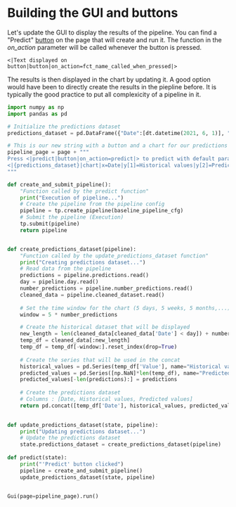 # Building the GUI and buttons

Let's update the GUI to display the results of the pipeline. You can find a "Predict" [button](https://didactic-broccoli-7da2dfd5.pages.github.io/manuals/gui/viselements/button/) on the page that will create and run it. The function in the *on_action* parameter will be called whenever the button is pressed.

`<|Text displayed on button|button|on_action=fct_name_called_when_pressed|>`

The results is then displayed in the chart by updating it. A good option would have been to directly create the results in the piepline before. It is typically the good practice to put all complexicity of a pipeline in it.


```python
import numpy as np
import pandas as pd

# Initialize the predictions dataset
predictions_dataset = pd.DataFrame({"Date":[dt.datetime(2021, 6, 1)], "Historical values":[np.NaN], "Predicted values":[np.NaN]})

# This is our new string with a button and a chart for our predictions
pipeline_page = page + """
Press <|predict|button|on_action=predict|> to predict with default parameters (30 predictions) and June 1st as day. 
<|{predictions_dataset}|chart|x=Date|y[1]=Historical values|y[2]=Predicted values|height=80%|width=100%|type=bar|>
"""

def create_and_submit_pipeline():
    "Function called by the predict function"
    print("Execution of pipeline...")
    # Create the pipeline from the pipeline config
    pipeline = tp.create_pipeline(baseline_pipeline_cfg)
    # Submit the pipeline (Execution)
    tp.submit(pipeline)
    return pipeline


def create_predictions_dataset(pipeline):
    "Function called by the update_predictions_dataset function"
    print("Creating predictions dataset...")
    # Read data from the pipeline
    predictions = pipeline.predictions.read()
    day = pipeline.day.read()
    number_predictions = pipeline.number_predictions.read()
    cleaned_data = pipeline.cleaned_dataset.read()
    
    # Set the time window for the chart (5 days, 5 weeks, 5 months,...)
    window = 5 * number_predictions

    # Create the historical dataset that will be displayed
    new_length = len(cleaned_data[cleaned_data['Date'] < day]) + number_predictions
    temp_df = cleaned_data[:new_length]
    temp_df = temp_df[-window:].reset_index(drop=True)
    
    # Create the series that will be used in the concat
    historical_values = pd.Series(temp_df['Value'], name="Historical values")
    predicted_values = pd.Series([np.NaN]*len(temp_df), name="Predicted values") # change ? Fred
    predicted_values[-len(predictions):] = predictions
    
    # Create the predictions dataset
    # Columns : [Date, Historical values, Predicted values]
    return pd.concat([temp_df['Date'], historical_values, predicted_values], axis=1)
    

def update_predictions_dataset(state, pipeline):
    print("Updating predictions dataset...")
    # Update the predictions dataset
    state.predictions_dataset = create_predictions_dataset(pipeline)
    
def predict(state):
    print("'Predict' button clicked")
    pipeline = create_and_submit_pipeline()
    update_predictions_dataset(state, pipeline)


Gui(page=pipeline_page).run()
```
    